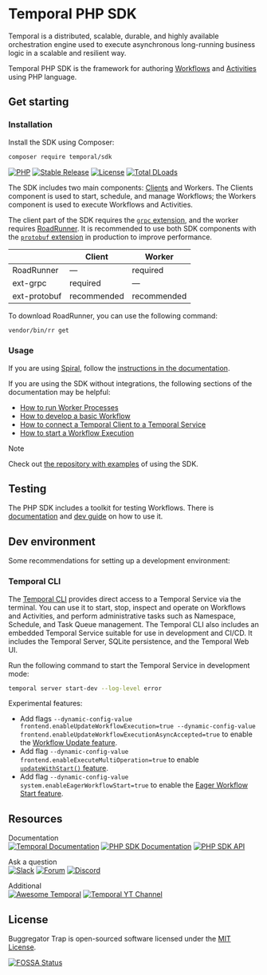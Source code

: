 # Temporal PHP SDK

Temporal is a distributed, scalable, durable, and highly available orchestration
engine used to execute asynchronous long-running business logic in a scalable
and resilient way.

Temporal PHP SDK is the framework for authoring [Workflows](https://docs.temporal.io/workflows) and [Activities](https://docs.temporal.io/activities) using PHP language.

## Get starting

### Installation

Install the SDK using Composer:

```bash
composer require temporal/sdk
```

[![PHP](https://img.shields.io/packagist/php-v/temporal/sdk.svg?style=flat-square&logo=php)](https://packagist.org/packages/temporal/sdk)
[![Stable Release](https://poser.pugx.org/temporal/sdk/version?style=flat-square)](https://packagist.org/packages/temporal/sdk)
[![License](https://img.shields.io/packagist/l/temporal/sdk.svg?style=flat-square)](LICENSE.md)
[![Total DLoads](https://img.shields.io/packagist/dt/temporal/sdk.svg?style=flat-square)](https://packagist.org/packages/temporal/sdk/stats)

The SDK includes two main components: [Clients](https://docs.temporal.io/develop/php/temporal-clients) and Workers.
The Clients component is used to start, schedule, and manage Workflows;
the Workers component is used to execute Workflows and Activities.

The client part of the SDK requires the [`grpc` extension](https://pecl.php.net/package/grpc),
and the worker requires [RoadRunner](https://roadrunner.dev).
It is recommended to use both SDK components with the [`protobuf` extension](https://pecl.php.net/package/protobuf)
in production to improve performance.

|              | Client      | Worker      |
|--------------|-------------|-------------|
| RoadRunner   | —           | required    |
| ext-grpc     | required    | —           |
| ext-protobuf | recommended | recommended |

To download RoadRunner, you can use the following command:

```bash
vendor/bin/rr get
```

### Usage

If you are using [Spiral](https://github.com/spiral/framework),
follow the [instructions in the documentation](https://spiral.dev/docs/temporal-configuration/).

If you are using the SDK without integrations, the following sections of the documentation may be helpful:
- [How to run Worker Processes](https://docs.temporal.io/develop/php/core-application#run-a-dev-worker)
- [How to develop a basic Workflow](https://docs.temporal.io/develop/php/core-application#develop-workflows)
- [How to connect a Temporal Client to a Temporal Service](https://docs.temporal.io/develop/php/temporal-clients#connect-to-a-dev-cluster)
- [How to start a Workflow Execution](https://docs.temporal.io/develop/php/temporal-clients#start-workflow-execution)

> [!NOTE]
> Check out [the repository with examples](https://github.com/temporalio/samples-php) of using the SDK.

## Testing

The PHP SDK includes a toolkit for testing Workflows.
There is [documentation](https://docs.temporal.io/develop/php/testing-suite) and [dev guide](testing/Readme.md) on how to use it.

## Dev environment

Some recommendations for setting up a development environment:

### Temporal CLI

The [Temporal CLI](https://docs.temporal.io/cli) provides direct access to a Temporal Service via the terminal.
You can use it to start, stop, inspect and operate on Workflows and Activities,
and perform administrative tasks such as Namespace, Schedule, and Task Queue management.
The Temporal CLI also includes an embedded Temporal Service suitable for use in development and CI/CD.
It includes the Temporal Server, SQLite persistence, and the Temporal Web UI.

Run the following command to start the Temporal Service in development mode:

```bash
temporal server start-dev --log-level error
```

Experimental features:
- Add flags `--dynamic-config-value frontend.enableUpdateWorkflowExecution=true --dynamic-config-value frontend.enableUpdateWorkflowExecutionAsyncAccepted=true`
to enable the [Workflow Update feature](https://docs.temporal.io/encyclopedia/workflow-message-passing#sending-updates).
- Add flag `--dynamic-config-value frontend.enableExecuteMultiOperation=true` to enable [`updateWithStart()` feature](https://php.temporal.io/classes/Temporal-Client-WorkflowClient.html#method_updateWithStart).
- Add flag `--dynamic-config-value system.enableEagerWorkflowStart=true` to enable the [Eager Workflow Start feature](https://docs.temporal.io/develop/advanced-start-options#eager-start).

## Resources

Documentation  
[![Temporal Documentation](https://img.shields.io/static/v1?style=flat-square&label=&message=Dcumentation&logo=Temporal&color=%237744ee)](https://docs.temporal.io/)
[![PHP SDK Documentation](https://img.shields.io/static/v1?style=flat-square&label=PHP+SDK&message=Dev+guide&logo=Temporal&color=%237766ee)](https://docs.temporal.io/develop/php)
[![PHP SDK API](https://img.shields.io/static/v1?style=flat-square&label=PHP+SDK&message=API&logo=PHP&color=%23447723)](https://php.temporal.io/)

Ask a question  
[![Slack](https://img.shields.io/static/v1?style=flat-square&label=&message=Slack&logo=Slack&color=%23cc4444)](https://t.mp/slack/)
[![Forum](https://img.shields.io/static/v1?style=flat-square&label=&message=Forum&logo=Discourse&color=%234477ee)](https://community.temporal.io/)
[![Discord](https://img.shields.io/static/v1?style=flat-square&label=&message=Discord&logo=Discord&color=%23333333)](https://discord.gg/FwmDtGQe55)

Additional  
[![Awesome Temporal](https://img.shields.io/static/v1?style=flat-square&label=&message=Awesome+Temporal&logo=Awesome-Lists&color=%234b4567)](https://github.com/temporalio/awesome-temporal)
[![Temporal YT Channel](https://img.shields.io/static/v1?style=flat-square&label=&message=Watch+on+Youtube&logo=youtube&color=%23FF2052)](https://www.youtube.com/temporalio)


## License

Buggregator Trap is open-sourced software licensed under the [MIT License](https://opensource.org/licenses/MIT).

[![FOSSA Status](https://app.fossa.com/api/projects/git%2Bgithub.com%2Ftemporalio%2Fsdk-php.svg?type=large)](https://app.fossa.com/projects/git%2Bgithub.com%2Ftemporalio%2Fsdk-php?ref=badge_large)
